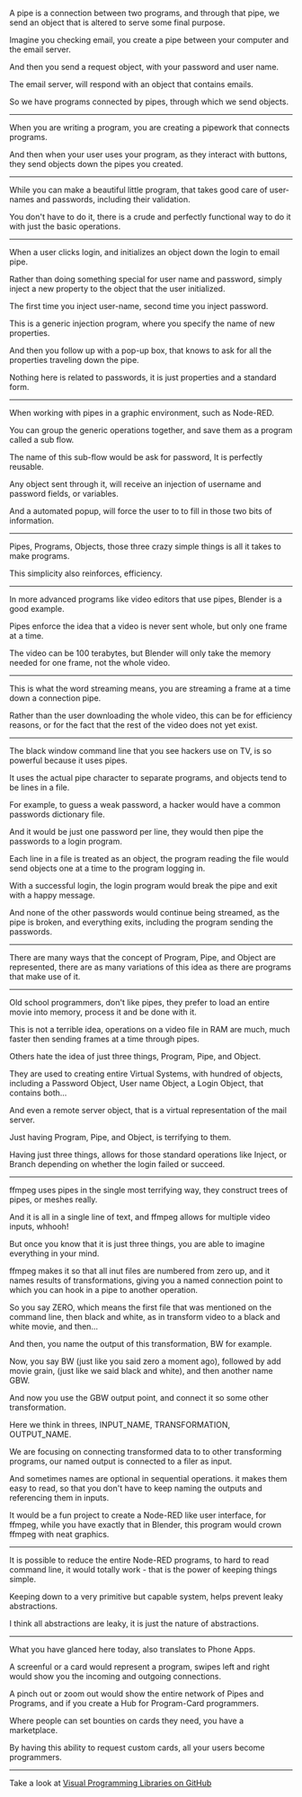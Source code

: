 A pipe is a connection between two programs,
and through that pipe, we send an object that is altered to serve some final purpose.

Imagine you checking email,
you create a pipe between your computer and the email server.

And then you send a request object,
with your password and user name.

The email server,
will respond with an object that contains emails.

So we have programs connected by pipes,
through which we send objects.

---

When you are writing a program,
you are creating a pipework that connects programs.

And then when your user uses your program,
as they interact with buttons, they send objects down the pipes you created.

---

While you can make a beautiful little program,
that takes good care of user-names and passwords, including their validation.

You don't have to do it,
there is a crude and perfectly functional way to do it with just the basic operations.

---

When a user clicks login,
and initializes an object down the login to email pipe.

Rather than doing something special for user name and password,
simply inject a new property to the object that the user initialized.

The first time you inject user-name,
second time you inject password.

This is a generic injection program,
where you specify the name of new properties.

And then you follow up with a pop-up box,
that knows to ask for all the properties traveling down the pipe.

Nothing here is related to passwords,
it is just properties and a standard form.

---

When working with pipes in a graphic environment,
such as Node-RED.

You can group the generic operations together,
and save them as a program called a sub flow.

The name of this sub-flow would be ask for password,
It is perfectly reusable.

Any object sent through it,
will receive an injection of username and password fields, or variables.

And a automated popup,
will force the user to to fill in those two bits of information.

---

Pipes, Programs, Objects,
those three crazy simple things is all it takes to make programs.

This simplicity also reinforces,
efficiency.

---

In more advanced programs like video editors that use pipes,
Blender is a good example.

Pipes enforce the idea that a video is never sent whole,
but only one frame at a time.

The video can be 100 terabytes,
but Blender will only take the memory needed for one frame, not the whole video.

---

This is what the word streaming means,
you are streaming a frame at a time down a connection pipe.

Rather than the user downloading the whole video,
this can be for efficiency reasons, or for the fact that the rest of the video does not yet exist.

---

The black window command line that you see hackers use on TV,
is so powerful because it uses pipes.

It uses the actual pipe character to separate programs,
and objects tend to be lines in a file.

For example, to guess a weak password,
a hacker would have a common passwords dictionary file.

And it would be just one password per line,
they would then pipe the passwords to a login program.

Each line in a file is treated as an object,
the program reading the file would send objects one at a time to the program logging in.

With a successful login,
the login program would break the pipe and exit with a happy message.

And none of the other passwords would continue being streamed,
as the pipe is broken, and everything exits, including the program sending the passwords.

---

There are many ways that the concept of Program, Pipe, and Object are represented,
there are as many variations of this idea as there are programs that make use of it.

---

Old school programmers, don't like pipes,
they prefer to load an entire movie into memory, process it and be done with it.

This is not a terrible idea,
operations on a video file in RAM are much, much faster then sending frames at a time through pipes.

Others hate the idea of just three things,
Program, Pipe, and Object.

They are used to creating entire Virtual Systems,
with hundred of objects, including a Password Object, User name Object, a Login Object, that contains both...

And even a remote server object,
that is a virtual representation of the mail server.

Just having Program, Pipe, and Object,
is terrifying to them.

Having just three things,
allows for those standard operations like Inject, or Branch depending on whether the login failed or succeed.

---

ffmpeg uses pipes in the single most terrifying way,
they construct trees of pipes, or meshes really.

And it is all in a single line of text,
and ffmpeg allows for multiple video inputs, whhooh!

But once you know that it is just three things,
you are able to imagine everything in your mind.

ffmpeg makes it so that all inut files are numbered from zero up,
and it names results of transformations, giving you a named connection point to which you can hook in a pipe to another operation.

So you say ZERO, which means the first file that was mentioned on the command line,
then black and white, as in transform video to a black and white movie, and then...

And then, you name the output of this transformation,
BW for example.

Now, you say BW (just like you said zero a moment ago),
followed by add movie grain, (just like we said black and white), and then another name GBW.

And now you use the GBW output point,
and connect it so some other transformation.

Here we think in threes,
INPUT_NAME, TRANSFORMATION, OUTPUT_NAME.

We are focusing on connecting transformed data to to other transforming programs,
our named output is connected to a filer as input.

And sometimes names are optional in sequential operations.
it makes them easy to read, so that you don't have to keep naming the outputs and referencing them in inputs.

It would be a fun project to create a Node-RED like user interface,
for ffmpeg, while you have exactly that in Blender, this program would crown ffmpeg with neat graphics.

---

It is possible to reduce the entire Node-RED programs,
to hard to read command line, it would totally work - that is the power of keeping things simple.

Keeping down to a very primitive but capable system,
helps prevent leaky abstractions.

I think all abstractions are leaky,
it is just the nature of abstractions.

---

What you have glanced here today,
also translates to Phone Apps.

A screenful or a card would represent a program,
swipes left and right would show you the incoming and outgoing connections.

A pinch out or zoom out would show the entire network of Pipes and Programs,
and if you create a Hub for Program-Card programmers.

Where people can set bounties on cards they need,
you have a marketplace.

By having this ability to request custom cards,
all your users become programmers.

---

Take a look at [Visual Programming Libraries on GitHub][1]

[1]: https://github.com/topics/visual-programming?l=javascript
